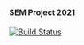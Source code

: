 #### **SEM Project 2021**

[![Build Status](https://travis-ci.org/etfquant/sem.svg?branch=master)](https://travis-ci.org/etfquant/sem)

